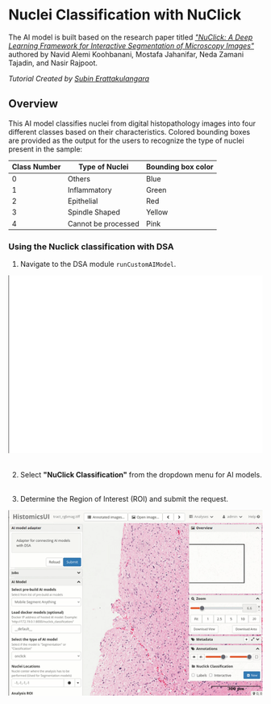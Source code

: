 # Nuclei Classification with NuClick

The AI model is built based on the research paper titled *["NuClick: A Deep Learning Framework for Interactive Segmentation of Microscopy Images"](https://arxiv.org/abs/2005.14511)* authored by Navid Alemi Koohbanani, Mostafa Jahanifar, Neda Zamani Tajadin, and Nasir Rajpoot.

*Tutorial Created by [Subin Erattakulangara](www.subinek.com)*

## Overview
This AI model classifies nuclei from digital histopathology images into four different classes based on their characteristics. Colored bounding
boxes are provided as the output for the users to recognize the type of nuclei present in the sample:

| Class Number | Type of Nuclei       | Bounding box color                |
| ------ | --------------------- | -------------------- |
| 0      | Others           |       Blue           |
| 1      | Inflammatory    |       Green           |
| 2      | Epithelial        |       Red          |
| 3      | Spindle Shaped |       Yellow            |
| 4      | Cannot be processed |    Pink          |


### Using the Nuclick classification with DSA

1. Navigate to the DSA module `runCustomAIModel`.

![Navigate to DSA adapter](../media/show-histomicstk.gif)
&nbsp;

2. Select **"NuClick Classification"** from the dropdown menu for AI models.
&nbsp;

3. Determine the Region of Interest (ROI) and submit the request.

![Select NuClick Classifier](../media/nuclick-classification.gif)